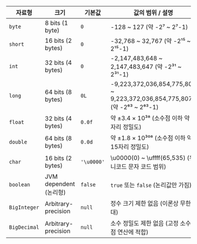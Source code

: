 
| 자료형          | 크기                  | 기본값        | 값의 범위 / 설명                                                                |
| ------------ | ------------------- | ---------- |---------------------------------------------------------------------------|
| `byte`       | 8 bits (1 byte)     | `0`        | -128 \~ 127 (약 -2⁷ \~ 2⁷-1)                                               |
| `short`      | 16 bits (2 bytes)   | `0`        | -32,768 \~ 32,767 (약 -2¹⁵ \~ 2¹⁵-1)                                       |
| `int`        | 32 bits (4 bytes)   | `0`        | -2,147,483,648 \~ 2,147,483,647 (약 -2³¹ \~ 2³¹-1)                         |
| `long`       | 64 bits (8 bytes)   | `0L`       | -9,223,372,036,854,775,808 \~ 9,223,372,036,854,775,807 (약 -2⁶³ \~ 2⁶³-1) |
| `float`      | 32 bits (4 bytes)   | `0.0f`     | 약 ±3.4 × 10³⁸ (소수점 이하 약 7자리 정밀도)                                          |
| `double`     | 64 bits (8 bytes)   | `0.0d`     | 약 ±1.8 × 10³⁰⁸ (소수점 이하 약 15자리 정밀도)                                        |
| `char`       | 16 bits (2 bytes)   | `'\u0000'` | \u0000(0) \~ \uffff(65,535) (유니코드 문자 코드 범위)                               |
| `boolean`    | JVM dependent (논리형) | `false`    | `true` 또는 `false` (논리값만 가짐)                                               |
| `BigInteger` | Arbitrary-precision | `null`     | 정수 크기 제한 없음 (이론상 무한대)                                                     |
| `BigDecimal` | Arbitrary-precision | `null`     | 소수 정밀도 제한 없음 (고정 소수점 연산에 적합)                                              |
